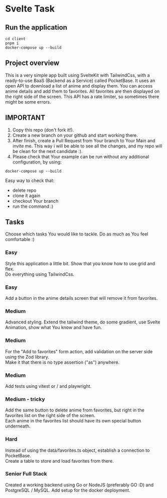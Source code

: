 # Svelte Task

## Run the application

```
cd client
pnpm i
docker-compose up --build
```

## Project overview

This is a very simple app built using SvelteKit with TailwindCss, with a ready-to-use BaaS (Backend as a Service) called PocketBase.  It uses an open API to download a list of anime and display them. You can access anime details and add them to favorites. All favorites are then displayed on the right side of the screen. This API has a rate limiter, so sometimes there might be some errors.

## IMPORTANT
1. Copy this repo (don't fork it!).
2. Create a new branch on your github and start working there.  
3. After finish, create a Pull Request from Your branch to Your Main and invite me. This way i will be able to see all the changes, and my repo will be clean for the next candidate :).
4. Please check that Your example can be run without any additional configuration, by using:
```
docker-compose up --build
```
Easy way to check that: 
- delete repo
- clone it again
- checkout Your branch
- run the command :)

## Tasks
Choose which tasks You would like to tackle. Do as much as You feel comfortable :)

### Easy

Style this application a little bit. Show that you know how to use grid and flex.  
Do everything using TailwindCss.

### Easy

Add a button in the anime details screen that will remove it from favorites.

### Medium

Advanced styling. Extend the tailwind theme, do some gradient, use Svelte Animation, show what You know and have fun. 

### Medium

For the "Add to favorites" form action, add validation on the server side using the Zod library.  
Make it that there is no type assertion ("as") anywhere. 

### Medium

Add tests using vitest or / and playwright.

### Medium - tricky

Add the same button to delete anime from favorites, but right in the favorites list on the right side of the screen.  
Each anime in the favorites list should have its own special button underneath.

### Hard

Instead of using the data/favorites.ts object, establish a connection to PocketBase.  
Create a table to store and load favorites from there.

### Senior Full Stack

Created a working backend using Go or NodeJS (preferably GO :D) and PostgreSQL / MySQL. Add setup for the docker deployment.
